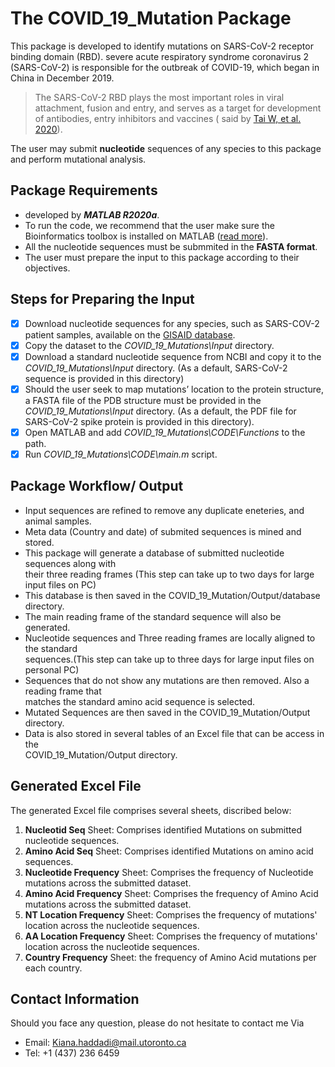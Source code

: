 # The COVID_19_Mutation Package
This package is developed to identify mutations on SARS-CoV-2 receptor binding domain (RBD).
severe acute respiratory syndrome coronavirus 2 (SARS-CoV-2) is responsible for the outbreak of COVID-19, which began in China in December 2019. 
> The SARS-CoV-2 RBD plays the most important roles in viral attachment, fusion and entry, and serves as a target for development of antibodies, entry inhibitors and vaccines ( said by [Tai W, et al. 2020](https://www.nature.com/articles/s41423-020-0400-4)).

The user may submit **nucleotide** sequences of any species to this package and perform mutational analysis.

## Package Requirements
-	developed by ***MATLAB R2020a***.
-	To run the code, we recommend that the user make sure the Bioinformatics toolbox is installed on MATLAB ([read more](https://www.mathworks.com/products/bioinfo.html)).
-	All the nucleotide sequences must be submmited in the **FASTA format**.
-	The user must prepare the input to this package according to their objectives.
	
## Steps for Preparing the **Input**
- [x] Download nucleotide sequences for any species, such as SARS-COV-2 patient samples, available on the [GISAID database](https://www.gisaid.org/).
- [x] Copy the dataset to the *COVID_19_Mutations\Input* directory.
- [x] Download a standard nucleotide sequence from NCBI and copy it to the *COVID_19_Mutations\Input* directory. (As a default, SARS-CoV-2 sequence is provided in this directory)
- [x] Should the user seek to map mutations’ location to the protein structure, a FASTA file of the PDB structure must be provided in the *COVID_19_Mutations\Input* directory. (As a default, the PDF file for SARS-CoV-2 spike protein is provided in this directory).
- [x] Open MATLAB and add *COVID_19_Mutations\CODE\Functions* to the path.
- [x] Run *COVID_19_Mutations\CODE\main.m* script.
	
## Package Workflow/ Output
-	Input sequences are refined to remove any duplicate eneteries, and animal samples.
-	Meta data (Country and date) of submited sequences is mined and stored.
-	This package will generate a database of submitted nucleotide sequences along with\
their three reading frames (This step can take up to two days for large input files on PC)
-	This database is then saved in the COVID_19_Mutation/Output/database directory.
- 	The main reading frame of the standard sequence will also be generated.
-	Nucleotide sequences and Three reading frames are locally aligned to the standard \
sequences.(This step can take up to three days for large input files on personal PC)
-	Sequences that do not show any mutations are then removed. Also a reading frame that \
matches the standard amino acid sequence is selected.
-	Mutated Sequences are then saved in the COVID_19_Mutation/Output directory.
-	Data is also stored in several tables of an Excel file that can be access in the \
COVID_19_Mutation/Output directory.

## Generated Excel File
The generated Excel file comprises several sheets, discribed below:
1. **Nucleotid Seq** Sheet: Comprises identified Mutations on submitted nucleotide sequences.
2. **Amino Acid Seq** Sheet: Comprises identified Mutations on amino acid sequences.
3. **Nucleotide Frequency** Sheet: Comprises the frequency of Nucleotide mutations across the submitted dataset.
4. **Amino Acid Frequency** Sheet: Comprises the frequency of Amino Acid mutations across the submitted dataset.
5. **NT Location Frequency** Sheet: Comprises the frequency of mutations' location across the nucleotide sequences.
6. **AA Location Frequency** Sheet: Comprises the frequency of mutations' location across the nucleotide sequences.
7. **Country Frequency** Sheet: the frequency of Amino Acid mutations per each country.

## Contact Information
Should you face any question, please do not hesitate to contact me Via
- Email: [Kiana.haddadi@mail.utoronto.ca](mailto:kiana.haddadi@mail.utoronto.ca?subject=[GitHub]%20COVID_19%20Mutation)
- Tel: +1 (437) 236 6459


	
